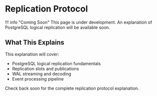 # Replication Protocol

!!! info "Coming Soon"
    This page is under development. An explanation of PostgreSQL logical replication will be available soon.

## What This Explains

This explanation will cover:
- PostgreSQL logical replication fundamentals
- Replication slots and publications
- WAL streaming and decoding
- Event processing pipeline

Check back soon for the complete replication protocol explanation.
